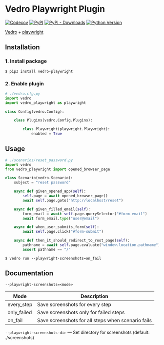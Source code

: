 # Vedro Playwright Plugin

[![Codecov](https://img.shields.io/codecov/c/github/nikitanovosibirsk/vedro-playwright/master.svg?style=flat-square)](https://codecov.io/gh/nikitanovosibirsk/vedro-playwright)
[![PyPI](https://img.shields.io/pypi/v/vedro-playwright.svg?style=flat-square)](https://pypi.python.org/pypi/vedro-playwright/)
[![PyPI - Downloads](https://img.shields.io/pypi/dm/vedro-playwright?style=flat-square)](https://pypi.python.org/pypi/vedro-playwright/)
[![Python Version](https://img.shields.io/pypi/pyversions/vedro-playwright.svg?style=flat-square)](https://pypi.python.org/pypi/vedro-playwright/)

[Vedro](https://github.com/nikitanovosibirsk/vedro) + [playwright](https://playwright.dev/python/)

## Installation

### 1. Install package

```shell
$ pip3 install vedro-playwright
```

### 2. Enable plugin

```python
# ./vedro.cfg.py
import vedro
import vedro_playwright as playwright

class Config(vedro.Config):

    class Plugins(vedro.Config.Plugins):

        class Playwright(playwright.Playwright):
            enabled = True
```

## Usage

```python
# ./scenarios/reset_password.py
import vedro
from vedro_playwright import opened_browser_page

class Scenario(vedro.Scenario):
    subject = "reset password"

    async def given_opened_app(self):
        self.page = await opened_browser_page()
        await self.page.goto("http://localhost/reset")

    async def given_filled_email(self):
        form_email = await self.page.querySelector("#form-email")
        await form_email.type("user@email")

    async def when_user_submits_form(self):
        await self.page.click("#form-submit")

    async def then_it_should_redirect_to_root_page(self):
        pathname = await self.page.evaluate("window.location.pathname")
        assert pathname == "/"
```

```shell
$ vedro run --playwright-screenshots=on_fail
```

## Documentation

`--playwright-screenshots=<mode>`

| Mode        | Description                                        |
| ----------- | -------------------------------------------------- |
| every_step  | Save screenshots for every step                    |
| only_failed | Save screenshots only for failed steps             |
| on_fail     | Save screenshots for all steps when scenario fails |

`--playwright-screenshots-dir` — Set directory for screenshots (default: ./screenshots)
